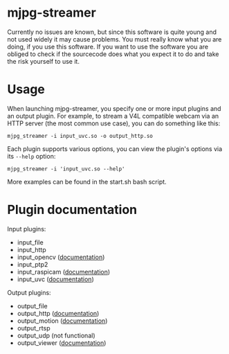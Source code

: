mjpg-streamer
=============

Currently no issues are known, but since this software is quite young and not used widely it may cause problems. You must really know what you are doing, if you use this software. If you want to use the software you are obliged to check if the sourcecode does what you expect it to do and take the risk yourself to use it.


Usage
=====

When launching mjpg-streamer, you specify one or more input plugins and an output plugin. For example, to stream a V4L compatible webcam via an HTTP server (the most common use case), you
can do something like this:

	mjpg_streamer -i input_uvc.so -o output_http.so

Each plugin supports various options, you can view the plugin's options via its `--help` option:

	mjpg_streamer -i 'input_uvc.so --help'


More examples can be found in the start.sh bash script.

Plugin documentation
====================

Input plugins:

* input_file
* input_http
* input_opencv ([documentation](plugins/input_opencv/README.md))
* input_ptp2
* input_raspicam ([documentation](plugins/input_raspicam/README.md))
* input_uvc ([documentation](plugins/input_uvc/README.md))

Output plugins:

* output_file
* output_http ([documentation](plugins/output_http/README.md))
* output_motion ([documentation](plugins/output_motion/README.md))
* output_rtsp
* output_udp (not functional)
* output_viewer ([documentation](plugins/output_viewer/README.md))

